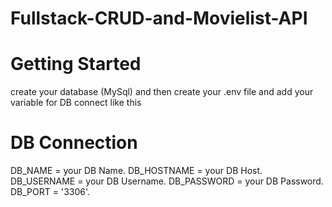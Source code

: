 # Fullstack-CRUD-and-Movielist-API
# Getting Started
 create your database (MySql) and then create your .env file and add your variable for DB connect like this
# DB Connection
DB_NAME = your DB Name.
DB_HOSTNAME = your DB Host.
DB_USERNAME = your DB Username.
DB_PASSWORD = your DB Password.
DB_PORT = '3306'.
